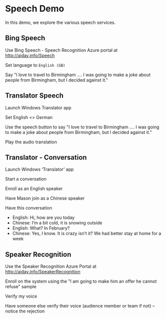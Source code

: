 # Speech Demo
In this demo, we explore the various speech services.

## Bing Speech
Use Bing Speech - Speech Recognition Azure portal at http://aiday.info/Speech

Set language to `English (GB)`

Say "I love to travel to Birmingham …. I was going to make a joke about people from Birmingham, but I decided against it."

## Translator Speech
Launch Windows Translator app

Set English <> German

Use the speech button to say "I love to travel to Birmingham …. I was going to make a joke about people from Birmingham, but I decided against it."

Play the audio translation

## Translator - Conversation
Launch Windows ‘Translator’ app

Start a conversation

Enroll as an English speaker

Have Mason join as a Chinese speaker

Have this conversation

* English: Hi, how are you today
* Chinese: I’m a bit cold, it is snowing outside
* English: What? In February?
* Chinese: Yes, I know. It is crazy isn’t it? We had better stay at home for a week

## Speaker Recognition
Use the Speaker Recognition Azure Portal at http://aiday.info/SpeakerRecognition

Enroll on the system using the "I am going to make him an offer he cannot refuse" sample

Verify my voice

Have someone else verify their voice (audience member or team if not) – notice the rejection
